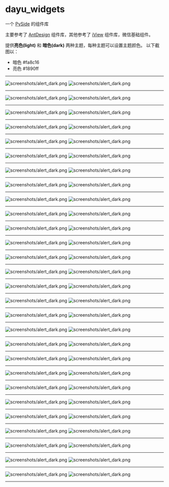 # dayu_widgets

一个 [PySide](https://wiki.qt.io/PySide) 的组件库

主要参考了 [AntDesign](https://ant.design/) 组件库，其他参考了 [iView](https://www.iviewui.com/) 组件库，微信基础组件。


提供**亮色(light)** 和 **暗色(dark)** 两种主题，每种主题可以设置主题颜色。
以下截图以：

* 暗色 #fa8c16
* 亮色 #1890ff
******
![screenshots/alert_dark.png](https://raw.githubusercontent.com/yangyanzhao/dayu_widgets/refs/heads/master/screenshots/alert_dark.png)
![screenshots/alert_dark.png](https://raw.githubusercontent.com/yangyanzhao/dayu_widgets/refs/heads/master/screenshots/alert_light.png)
******
![screenshots/alert_dark.png](https://raw.githubusercontent.com/yangyanzhao/dayu_widgets/refs/heads/master/screenshots/avatar_dark.png)
![screenshots/alert_dark.png](https://raw.githubusercontent.com/yangyanzhao/dayu_widgets/refs/heads/master/screenshots/avatar_light.png)
******
![screenshots/alert_dark.png](https://raw.githubusercontent.com/yangyanzhao/dayu_widgets/refs/heads/master/screenshots/badge_dark.png)
![screenshots/alert_dark.png](https://raw.githubusercontent.com/yangyanzhao/dayu_widgets/refs/heads/master/screenshots/badge_light.png)
******
![screenshots/alert_dark.png](https://raw.githubusercontent.com/yangyanzhao/dayu_widgets/refs/heads/master/screenshots/breadcrumb_dark.gif)
![screenshots/alert_dark.png](https://raw.githubusercontent.com/yangyanzhao/dayu_widgets/refs/heads/master/screenshots/breadcrumb_light.gif)
******
![screenshots/alert_dark.png](https://raw.githubusercontent.com/yangyanzhao/dayu_widgets/refs/heads/master/screenshots/browser_dark.png)
![screenshots/alert_dark.png](https://raw.githubusercontent.com/yangyanzhao/dayu_widgets/refs/heads/master/screenshots/browser_light.png)
******
![screenshots/alert_dark.png](https://raw.githubusercontent.com/yangyanzhao/dayu_widgets/refs/heads/master/screenshots/card_dark.png)
![screenshots/alert_dark.png](https://raw.githubusercontent.com/yangyanzhao/dayu_widgets/refs/heads/master/screenshots/card_light.png)
******
![screenshots/alert_dark.png](https://raw.githubusercontent.com/yangyanzhao/dayu_widgets/refs/heads/master/screenshots/carousel_dark.gif)
![screenshots/alert_dark.png](https://raw.githubusercontent.com/yangyanzhao/dayu_widgets/refs/heads/master/screenshots/carousel_light.gif)
******
![screenshots/alert_dark.png](https://raw.githubusercontent.com/yangyanzhao/dayu_widgets/refs/heads/master/screenshots/check_box_dark.png)
![screenshots/alert_dark.png](https://raw.githubusercontent.com/yangyanzhao/dayu_widgets/refs/heads/master/screenshots/check_box_light.png)
******
![screenshots/alert_dark.png](https://raw.githubusercontent.com/yangyanzhao/dayu_widgets/refs/heads/master/screenshots/collapse_dark.gif)
![screenshots/alert_dark.png](https://raw.githubusercontent.com/yangyanzhao/dayu_widgets/refs/heads/master/screenshots/collapse_light.gif)
******
![screenshots/alert_dark.png](https://raw.githubusercontent.com/yangyanzhao/dayu_widgets/refs/heads/master/screenshots/divider_dark.png)
![screenshots/alert_dark.png](https://raw.githubusercontent.com/yangyanzhao/dayu_widgets/refs/heads/master/screenshots/divider_light.png)
******
![screenshots/alert_dark.png](https://raw.githubusercontent.com/yangyanzhao/dayu_widgets/refs/heads/master/screenshots/drawer_dark.gif)
![screenshots/alert_dark.png](https://raw.githubusercontent.com/yangyanzhao/dayu_widgets/refs/heads/master/screenshots/drawer_light.gif)
******
![screenshots/alert_dark.png](https://raw.githubusercontent.com/yangyanzhao/dayu_widgets/refs/heads/master/screenshots/label_dark.png)
![screenshots/alert_dark.png](https://raw.githubusercontent.com/yangyanzhao/dayu_widgets/refs/heads/master/screenshots/label_light.png)
******
![screenshots/alert_dark.png](https://raw.githubusercontent.com/yangyanzhao/dayu_widgets/refs/heads/master/screenshots/line_edit_dark.png)
![screenshots/alert_dark.png](https://raw.githubusercontent.com/yangyanzhao/dayu_widgets/refs/heads/master/screenshots/line_edit_light.png)
******
![screenshots/alert_dark.png](https://raw.githubusercontent.com/yangyanzhao/dayu_widgets/refs/heads/master/screenshots/line_tab_widget_dark.gif)
![screenshots/alert_dark.png](https://raw.githubusercontent.com/yangyanzhao/dayu_widgets/refs/heads/master/screenshots/line_tab_widget_light.gif)
******
![screenshots/alert_dark.png](https://raw.githubusercontent.com/yangyanzhao/dayu_widgets/refs/heads/master/screenshots/loading_dark.gif)
![screenshots/alert_dark.png](https://raw.githubusercontent.com/yangyanzhao/dayu_widgets/refs/heads/master/screenshots/loading_light.gif)
******
![screenshots/alert_dark.png](https://raw.githubusercontent.com/yangyanzhao/dayu_widgets/refs/heads/master/screenshots/menu_tab_widget_dark.png)
![screenshots/alert_dark.png](https://raw.githubusercontent.com/yangyanzhao/dayu_widgets/refs/heads/master/screenshots/menu_tab_widget_light.png)
******
![screenshots/alert_dark.png](https://raw.githubusercontent.com/yangyanzhao/dayu_widgets/refs/heads/master/screenshots/message_dark.gif)
![screenshots/alert_dark.png](https://raw.githubusercontent.com/yangyanzhao/dayu_widgets/refs/heads/master/screenshots/message_light.gif)
******
![screenshots/alert_dark.png](https://raw.githubusercontent.com/yangyanzhao/dayu_widgets/refs/heads/master/screenshots/page_dark.png)
![screenshots/alert_dark.png](https://raw.githubusercontent.com/yangyanzhao/dayu_widgets/refs/heads/master/screenshots/page_light.png)
******
![screenshots/alert_dark.png](https://raw.githubusercontent.com/yangyanzhao/dayu_widgets/refs/heads/master/screenshots/progressbar_dark.gif)
![screenshots/alert_dark.png](https://raw.githubusercontent.com/yangyanzhao/dayu_widgets/refs/heads/master/screenshots/progressbar_light.gif)
******
![screenshots/alert_dark.png](https://raw.githubusercontent.com/yangyanzhao/dayu_widgets/refs/heads/master/screenshots/progress_circle_dark.png)
![screenshots/alert_dark.png](https://raw.githubusercontent.com/yangyanzhao/dayu_widgets/refs/heads/master/screenshots/progress_circle_light.png)
******
![screenshots/alert_dark.png](https://raw.githubusercontent.com/yangyanzhao/dayu_widgets/refs/heads/master/screenshots/push_button_dark.png)
![screenshots/alert_dark.png](https://raw.githubusercontent.com/yangyanzhao/dayu_widgets/refs/heads/master/screenshots/push_button_light.png)
******
![screenshots/alert_dark.png](https://raw.githubusercontent.com/yangyanzhao/dayu_widgets/refs/heads/master/screenshots/radio_button_dark.png)
![screenshots/alert_dark.png](https://raw.githubusercontent.com/yangyanzhao/dayu_widgets/refs/heads/master/screenshots/radio_button_light.png)
******
![screenshots/alert_dark.png](https://raw.githubusercontent.com/yangyanzhao/dayu_widgets/refs/heads/master/screenshots/slider_dark.png)
![screenshots/alert_dark.png](https://raw.githubusercontent.com/yangyanzhao/dayu_widgets/refs/heads/master/screenshots/slider_light.png)
******
![screenshots/alert_dark.png](https://raw.githubusercontent.com/yangyanzhao/dayu_widgets/refs/heads/master/screenshots/spin_box_dark.png)
![screenshots/alert_dark.png](https://raw.githubusercontent.com/yangyanzhao/dayu_widgets/refs/heads/master/screenshots/spin_box_light.png)
******
![screenshots/alert_dark.png](https://raw.githubusercontent.com/yangyanzhao/dayu_widgets/refs/heads/master/screenshots/switch_dark.png)
![screenshots/alert_dark.png](https://raw.githubusercontent.com/yangyanzhao/dayu_widgets/refs/heads/master/screenshots/switch_light.png)
******
![screenshots/alert_dark.png](https://raw.githubusercontent.com/yangyanzhao/dayu_widgets/refs/heads/master/screenshots/tag_dark.png)
![screenshots/alert_dark.png](https://raw.githubusercontent.com/yangyanzhao/dayu_widgets/refs/heads/master/screenshots/tag_light.png)
******
![screenshots/alert_dark.png](https://raw.githubusercontent.com/yangyanzhao/dayu_widgets/refs/heads/master/screenshots/toast_dark.gif)
![screenshots/alert_dark.png](https://raw.githubusercontent.com/yangyanzhao/dayu_widgets/refs/heads/master/screenshots/toast_light.gif)
******
![screenshots/alert_dark.png](https://raw.githubusercontent.com/yangyanzhao/dayu_widgets/refs/heads/master/screenshots/tool_button_dark.png)
![screenshots/alert_dark.png](https://raw.githubusercontent.com/yangyanzhao/dayu_widgets/refs/heads/master/screenshots/tool_button_light.png)
******